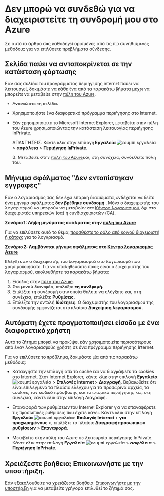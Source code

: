 <properties
    pageTitle="Δεν μπορείτε να εισέλθετε στη συνδρομή Azure | Microsoft Azure"
    description="Περιγράφει τον τρόπο αντιμετώπισης προβλημάτων ορισμένες κοινές Azure συνδρομή login."
    services=""
    documentationCenter=""
    authors="genlin"
    manager="mbaldwin"
    editor=""
    tags="billing"
    />

<tags
    ms.service="billing"
    ms.workload="na"
    ms.tgt_pltfrm="na"
    ms.devlang="na"
    ms.topic="article"
    ms.date="10/25/2016"
    ms.author="genli"/>

# <a name="i-cant-sign-in-to-manage-my-azure-subscription"></a>Δεν μπορώ να συνδεθώ για να διαχειριστείτε τη συνδρομή μου στο Azure

Σε αυτό το άρθρο σάς καθοδηγεί ορισμένες από τις πιο συνηθισμένες μεθόδους για να επιλύσετε προβλήματα σύνδεσης.

## <a name="page-hangs-in-the-loading-status"></a>Σελίδα παύει να ανταποκρίνεται σε την κατάσταση φόρτωσης

Εάν σας σελίδα του προγράμματος περιήγησης internet παύει να λειτουργεί, δοκιμάστε να κάθε ένα από τα παρακάτω βήματα μέχρι να μπορείτε να μεταβείτε στην [πύλη του Azure](https://portal.azure.com).

-   Ανανεώστε τη σελίδα.
-   Χρησιμοποιήστε ένα διαφορετικό πρόγραμμα περιήγησης στο Internet.
-   Εάν χρησιμοποιείτε το Microsoft Internet Explorer, μεταβείτε στην πύλη του Azure χρησιμοποιώντας την κατάσταση λειτουργίας περιήγησης InPrivate. 

    ΑΠΑΝΤΉΣΕΙΣ.  Κάντε κλικ στην επιλογή **Εργαλεία** ![κουμπί εργαλεία](./media/billing-cannot-login-subscription/Toolsbutton.png) > **ασφάλεια** > **Περιήγηση InPrivate**.

    B.  Μεταβείτε στην [πύλη του Azure](https://portal.azure.com)και, στη συνέχεια, συνδεθείτε πύλη του.

## <a name="error-message-no-subscriptions-found"></a>Μήνυμα σφάλματος "Δεν εντοπίστηκαν εγγραφές"

Εάν ο λογαριασμός σας δεν έχει επαρκή δικαιώματα, ενδέχεται να δείτε ένα μήνυμα σφάλματος **δεν βρέθηκε συνδρομή** . Μόνο ο διαχειριστής του λογαριασμού να μπορούν να μεταβούν στο [Κέντρο λογαριασμού](https://account.windowsazure.com/), όχι στο διαχειριστές υπηρεσιών (σα) ή συνδιαχειριστών (CA).

**Σενάριο 1: Λήψη μηνύματος σφάλματος στην [πύλη του Azure](https://portal.azure.com)**

Για να επιλύσετε αυτό το θέμα, [προσθέστε το ρόλο από κοινού διαχειριστή ή κάτοχο](billing-add-change-azure-subscription-administrator.md) για το λογαριασμό.

**Σενάριο 2: Λαμβάνεται μήνυμα σφάλματος στο [Κέντρο λογαριασμός Azure](https://account.windowsazure.com/Subscriptions)**

Ελέγξτε αν ο διαχειριστής του λογαριασμού στο λογαριασμό που χρησιμοποιήσατε. Για να επαληθεύσετε ποιος είναι ο διαχειριστής του λογαριασμού, ακολουθήστε τα παρακάτω βήματα:

1.  Είσοδος στην [πύλη του Azure](https://portal.azure.com).
2.  Στο μενού διανομέα, επιλέξτε **τη συνδρομή**.
3.  Επιλέξτε τη συνδρομή στην οποία θέλετε να ελέγξετε και, στη συνέχεια, επιλέξτε **Ρυθμίσεις**.
4.  Επιλέξτε την εντολή **Ιδιότητες**. Ο διαχειριστής του λογαριασμού της συνδρομής εμφανίζεται στο πλαίσιο **Διαχείριση λογαριασμού** .

## <a name="you-are-automatically-signed-in-as-a-different-user"></a>Αυτόματη έχετε πραγματοποιήσει είσοδο με ένα διαφορετικό χρήστη

Αυτό το ζήτημα μπορεί να προκύψει εάν χρησιμοποιείτε περισσότερους από έναν λογαριασμούς χρήστη σε ένα πρόγραμμα περιήγησης Internet.

Για να επιλύσετε το πρόβλημα, δοκιμάστε μία από τις παρακάτω μεθόδους:

-   Καταργήστε την επιλογή από το cache και να διαγράψετε τα cookies στο Internet. Στον Internet Explorer, κάντε κλικ στην επιλογή **Εργαλεία** ![κουμπί εργαλεία](./media/billing-cannot-login-subscription/Toolsbutton.png) > **Επιλογές Internet** > **Διαγραφή**. Βεβαιωθείτε ότι είναι επιλεγμένα τα πλαίσια ελέγχου για τα προσωρινά αρχεία, τα cookies, τον κωδικό πρόσβασης και το ιστορικό περιήγησης και, στη συνέχεια, κάντε κλικ στην επιλογή Διαγραφή.

-   Επαναφορά των ρυθμίσεων του Internet Explorer για να επαναφέρετε τις προσωπικές ρυθμίσεις που έχετε κάνει. Κάντε κλικ στην επιλογή **Εργαλεία** ![κουμπί εργαλεία](./media/billing-cannot-login-subscription/Toolsbutton.png)> **Επιλογές Internet** > **για προχωρημένους** >, επιλέξτε το πλαίσιο **Διαγραφή προσωπικών ρυθμίσεων** > **Επαναφορά**.

-   Μεταβείτε στην πύλη του Azure σε λειτουργία περιήγησης InPrivate. Κάντε κλικ στην επιλογή **Εργαλεία** ![κουμπί εργαλεία](./media/billing-cannot-login-subscription/Toolsbutton.png) > **ασφάλεια** > **Περιήγηση InPrivate**.

## <a name="need-help-contact-support"></a>Χρειάζεστε βοήθεια; Επικοινωνήστε με την υποστήριξη. 

Εάν εξακολουθείτε να χρειάζεστε βοήθεια, [Επικοινωνήστε με την υποστήριξη](https://portal.azure.com/?#blade/Microsoft_Azure_Support/HelpAndSupportBlade) για να μεταβείτε γρήγορα επιλυθεί το ζήτημά σας. 